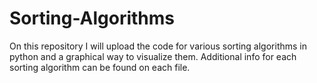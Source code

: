 # Sorting-Algorithms
On this repository I will upload the code for various sorting algorithms in python and a graphical way to visualize them. Additional info for each sorting algorithm can be found on each file.
